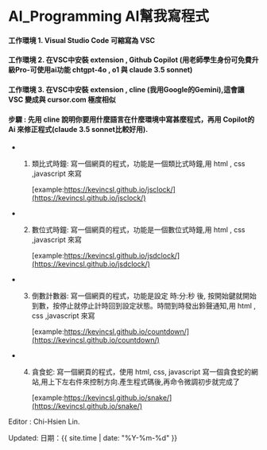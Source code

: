 # AI_Programming AI幫我寫程式

####  工作環境 1. Visual Studio Code 可縮寫為 VSC
####  工作環境 2. 在VSC中安裝 extension , Github Copilot (用老師學生身份可免費升級Pro-可使用ai功能 chtgpt-4o , o1 與 claude 3.5 sonnet)
####  工作環境 3. 在VSC中安裝 extension , cline (我用Google的Gemini),這會讓 VSC 變成與 cursor.com 極度相似
####  步驟 : 先用 cline 說明你要用什麼語言在什麼環境中寫甚麼程式，再用 Copilot的 Ai 來修正程式(claude 3.5 sonnet比較好用).

- 1. 類比式時鐘: 寫一個網頁的程式，功能是一個類比式時鐘,用 html , css ,javascript 來寫

     [example:https://kevincsl.github.io/jsclock/](https://kevincsl.github.io/jsclock/)
     
- 2. 數位式時鐘: 寫一個網頁的程式，功能是一個數位式時鐘,用 html , css ,javascript 來寫
 
     [example:https://kevincsl.github.io/jsdclock/](https://kevincsl.github.io/jsdclock/)

- 3. 倒數計數器: 寫一個網頁的程式，功能是設定 時:分:秒 後, 按開始鍵就開始到數，按停止就停止計時回到設定狀態。時間到時發出鈴聲通知,用 html , css ,javascript 來寫
 
     [example:https://kevincsl.github.io/countdown/](https://kevincsl.github.io/countdown/)
     
- 4. 貪食蛇: 寫一個網頁的程式，使用 html, css, javascript 寫一個貪食蛇的網站,用上下左右件來控制方向.產生程式碼後,再命令微調初步就完成了
     
     [example:https://kevincsl.github.io/snake/](https://kevincsl.github.io/snake/)


Editor : Chi-Hsien Lin.

Updated: 日期：{{ site.time | date: "%Y-%m-%d" }}

